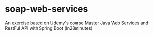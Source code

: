 # soap-web-services
An exercise based on Udemy's course Master Java Web Services and RestFul API with Spring Boot (in28minutes)
